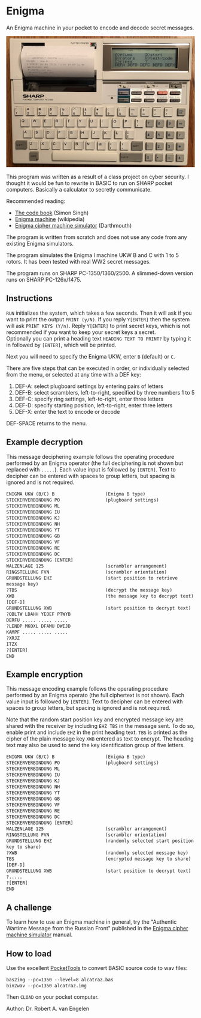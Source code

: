 # Enigma

An Enigma machine in your pocket to encode and decode secret messages.

![PC-2500](PC-2500.jpeg)

This program was written as a result of a class project on cyber security.
I thought it would be fun to rewrite in BASIC to run on SHARP pocket computers.
Basically a calculator to secretly communicate.

Recommended reading:

- [The code book](https://simonsingh.net/books/the-code-book) (Simon Singh)
- [Enigma machine](https://en.wikipedia.org/wiki/Enigma_machine) (wikipedia)
- [Enigma cipher machine simulator](https://math.dartmouth.edu/~jvoight/Fa2012-295/EnigmaSimManual.pdf) (Darthmouth)

The program is written from scratch and does not use any code from any existing
Enigma simulators.

The program simulates the Enigma I machine UKW B and C with 1 to 5 rotors.  It
has been tested with real WW2 secret messages.

The program runs on SHARP PC-1350/1360/2500.  A slimmed-down version runs on
SHARP PC-126x/1475.

## Instructions

`RUN` initializes the system, which takes a few seconds.  Then it will ask
if you want to print the output `PRINT (y/N)`.  If you reply `Y[ENTER]` then
the system will ask `PRINT KEYS (Y/n)`.  Reply `Y[ENTER]` to print secret keys,
which is not recommended if you want to keep your secret keys a secret.  
Optionally you can print a heading text `HEADING TEXT TO PRINT?` by typing
it in followed by `[ENTER]`, which will be printed.

Next you will need to specify the Enigma UKW, enter `B` (default) or `C`.

There are five steps that can be executed in order, or individually selected
from the menu, or selected at any time with a DEF key:

1. DEF-A: select plugboard settings by entering pairs of letters
2. DEF-B: select scramblers, left-to-right, specified by three numbers 1 to 5
3. DEF-C: specify ring settings, left-to-right, enter three letters
4. DEF-D: specify starting position, left-to-right, enter three letters
5. DEF-X: enter the text to encode or decode

DEF-SPACE returns to the menu.

## Example decryption

This message deciphering example follows the operating procedure performed by
an Enigma operator (the full deciphering is not shown but replaced with
`.....`).  Each value input is followed by `[ENTER]`.   Text to decipher can be
entered with spaces to group letters, but spacing is ignored and is not
required.

    ENIGMA UKW (B/C) B                   (Enigma B type)
    STECKERVERBINDUNG PO                 (plugboard settings)
    STECKERVERBINDUNG ML
    STECKERVERBINDUNG IU
    STECKERVERBINDUNG KJ
    STECKERVERBINDUNG NH
    STECKERVERBINDUNG YT
    STECKERVERBINDUNG GB
    STECKERVERBINDUNG VF
    STECKERVERBINDUNG RE
    STECKERVERBINDUNG DC
    STECKERVERBINDUNG [ENTER]
    WALZENLAGE 125                       (scrambler arrangement)
    RINGSTELLUNG FVN                     (scrambler orientation)
    GRUNDSTELLUNG EHZ                    (start position to retrieve message key)
    ?TBS                                 (decrypt the message key)
    XWB                                  (the message key to decrypt text)
    [DEF-D]
    GRUNDSTELLUNG XWB                    (start position to decrypt text)
    ?QBLTW LDAHH YEOEF PTWYB
    DERFU ..... ..... .....
    ?LENDP MKOXL DFAMU DWIJD
    KAMPF ..... ..... .....
    ?XRJZ
    ITZX
    ?[ENTER]
    END

## Example encryption

This message encoding example follows the operating procedure performed by an
Enigma operato (the full ciphertext is not shown).  Each value input is
followed by `[ENTER]`.   Text to decipher can be entered with spaces to group
letters, but spacing is ignored and is not required.

Note that the random start position key and encrypted message key are shared
with the receiver by including `EHZ TBS` in the message sent.  To do so, enable
print and include `EHZ` in the print heading text.  `TBS` is printed as the
cipher of the plain message key `XWB` entered as text to encrypt.  The heading
text may also be used to send the key identification group of five letters.

    ENIGMA UKW (B/C) B                   (Enigma B type)
    STECKERVERBINDUNG PO                 (plugboard settings)
    STECKERVERBINDUNG ML
    STECKERVERBINDUNG IU
    STECKERVERBINDUNG KJ
    STECKERVERBINDUNG NH
    STECKERVERBINDUNG YT
    STECKERVERBINDUNG GB
    STECKERVERBINDUNG VF
    STECKERVERBINDUNG RE
    STECKERVERBINDUNG DC
    STECKERVERBINDUNG [ENTER]
    WALZENLAGE 125                       (scrambler arrangement)
    RINGSTELLUNG FVN                     (scrambler orientation)
    GRUNDSTELLUNG EHZ                    (randomly selected start position key to share)
    ?XWB                                 (randomly selected message key)
    TBS                                  (encrypted message key to share)
    [DEF-D]
    GRUNDSTELLUNG XWB                    (start position to decrypt text)
    ?.....
    ?[ENTER]
    END

## A challenge

To learn how to use an Enigma machine in general, try the "Authentic Wartime
Message from the Russian Front" published in the [Enigma cipher machine
simulator](https://math.dartmouth.edu/~jvoight/Fa2012-295/EnigmaSimManual.pdf)
manual.

## How to load

Use the excellent [PocketTools](https://www.peil-partner.de/ifhe.de/sharp/)
to convert BASIC source code to wav files:

    bas2img --pc=1350 --level=8 alcatraz.bas
    bin2wav --pc=1350 alcatraz.img

Then `CLOAD` on your pocket computer.

Author: Dr. Robert A. van Engelen
